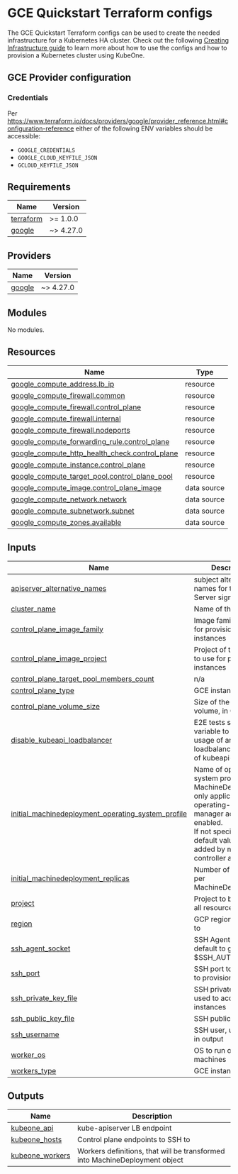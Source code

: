 # GCE Quickstart Terraform configs

The GCE Quickstart Terraform configs can be used to create the needed
infrastructure for a Kubernetes HA cluster. Check out the following
[Creating Infrastructure guide][docs-infrastructure] to learn more about how to
use the configs and how to provision a Kubernetes cluster using KubeOne.

[docs-infrastructure]: https://docs.kubermatic.com/kubeone/master/guides/using-terraform-configs/

## GCE Provider configuration

### Credentials

Per <https://www.terraform.io/docs/providers/google/provider_reference.html#configuration-reference>
either of the following ENV variables should be accessible:

* `GOOGLE_CREDENTIALS`
* `GOOGLE_CLOUD_KEYFILE_JSON`
* `GCLOUD_KEYFILE_JSON`

## Requirements

| Name | Version |
|------|---------|
| <a name="requirement_terraform"></a> [terraform](#requirement\_terraform) | >= 1.0.0 |
| <a name="requirement_google"></a> [google](#requirement\_google) | ~> 4.27.0 |

## Providers

| Name | Version |
|------|---------|
| <a name="provider_google"></a> [google](#provider\_google) | ~> 4.27.0 |

## Modules

No modules.

## Resources

| Name | Type |
|------|------|
| [google_compute_address.lb_ip](https://registry.terraform.io/providers/hashicorp/google/latest/docs/resources/compute_address) | resource |
| [google_compute_firewall.common](https://registry.terraform.io/providers/hashicorp/google/latest/docs/resources/compute_firewall) | resource |
| [google_compute_firewall.control_plane](https://registry.terraform.io/providers/hashicorp/google/latest/docs/resources/compute_firewall) | resource |
| [google_compute_firewall.internal](https://registry.terraform.io/providers/hashicorp/google/latest/docs/resources/compute_firewall) | resource |
| [google_compute_firewall.nodeports](https://registry.terraform.io/providers/hashicorp/google/latest/docs/resources/compute_firewall) | resource |
| [google_compute_forwarding_rule.control_plane](https://registry.terraform.io/providers/hashicorp/google/latest/docs/resources/compute_forwarding_rule) | resource |
| [google_compute_http_health_check.control_plane](https://registry.terraform.io/providers/hashicorp/google/latest/docs/resources/compute_http_health_check) | resource |
| [google_compute_instance.control_plane](https://registry.terraform.io/providers/hashicorp/google/latest/docs/resources/compute_instance) | resource |
| [google_compute_target_pool.control_plane_pool](https://registry.terraform.io/providers/hashicorp/google/latest/docs/resources/compute_target_pool) | resource |
| [google_compute_image.control_plane_image](https://registry.terraform.io/providers/hashicorp/google/latest/docs/data-sources/compute_image) | data source |
| [google_compute_network.network](https://registry.terraform.io/providers/hashicorp/google/latest/docs/data-sources/compute_network) | data source |
| [google_compute_subnetwork.subnet](https://registry.terraform.io/providers/hashicorp/google/latest/docs/data-sources/compute_subnetwork) | data source |
| [google_compute_zones.available](https://registry.terraform.io/providers/hashicorp/google/latest/docs/data-sources/compute_zones) | data source |

## Inputs

| Name | Description | Type | Default | Required |
|------|-------------|------|---------|:--------:|
| <a name="input_apiserver_alternative_names"></a> [apiserver\_alternative\_names](#input\_apiserver\_alternative\_names) | subject alternative names for the API Server signing cert. | `list(string)` | `[]` | no |
| <a name="input_cluster_name"></a> [cluster\_name](#input\_cluster\_name) | Name of the cluster | `string` | n/a | yes |
| <a name="input_control_plane_image_family"></a> [control\_plane\_image\_family](#input\_control\_plane\_image\_family) | Image family to use for provisioning instances | `string` | `"ubuntu-2004-lts"` | no |
| <a name="input_control_plane_image_project"></a> [control\_plane\_image\_project](#input\_control\_plane\_image\_project) | Project of the image to use for provisioning instances | `string` | `"ubuntu-os-cloud"` | no |
| <a name="input_control_plane_target_pool_members_count"></a> [control\_plane\_target\_pool\_members\_count](#input\_control\_plane\_target\_pool\_members\_count) | n/a | `number` | `3` | no |
| <a name="input_control_plane_type"></a> [control\_plane\_type](#input\_control\_plane\_type) | GCE instance type | `string` | `"n1-standard-2"` | no |
| <a name="input_control_plane_volume_size"></a> [control\_plane\_volume\_size](#input\_control\_plane\_volume\_size) | Size of the boot volume, in GB | `number` | `100` | no |
| <a name="input_disable_kubeapi_loadbalancer"></a> [disable\_kubeapi\_loadbalancer](#input\_disable\_kubeapi\_loadbalancer) | E2E tests specific variable to disable usage of any loadbalancer in front of kubeapi-server | `bool` | `false` | no |
| <a name="input_initial_machinedeployment_operating_system_profile"></a> [initial\_machinedeployment\_operating\_system\_profile](#input\_initial\_machinedeployment\_operating\_system\_profile) | Name of operating system profile for MachineDeployments, only applicable if operating-system-manager addon is enabled.<br>If not specified, the default value will be added by machine-controller addon. | `string` | `""` | no |
| <a name="input_initial_machinedeployment_replicas"></a> [initial\_machinedeployment\_replicas](#input\_initial\_machinedeployment\_replicas) | Number of replicas per MachineDeployment | `number` | `2` | no |
| <a name="input_project"></a> [project](#input\_project) | Project to be used for all resources | `string` | n/a | yes |
| <a name="input_region"></a> [region](#input\_region) | GCP region to speak to | `string` | `"europe-west3"` | no |
| <a name="input_ssh_agent_socket"></a> [ssh\_agent\_socket](#input\_ssh\_agent\_socket) | SSH Agent socket, default to grab from $SSH\_AUTH\_SOCK | `string` | `"env:SSH_AUTH_SOCK"` | no |
| <a name="input_ssh_port"></a> [ssh\_port](#input\_ssh\_port) | SSH port to be used to provision instances | `number` | `22` | no |
| <a name="input_ssh_private_key_file"></a> [ssh\_private\_key\_file](#input\_ssh\_private\_key\_file) | SSH private key file used to access instances | `string` | `""` | no |
| <a name="input_ssh_public_key_file"></a> [ssh\_public\_key\_file](#input\_ssh\_public\_key\_file) | SSH public key file | `string` | `"~/.ssh/id_rsa.pub"` | no |
| <a name="input_ssh_username"></a> [ssh\_username](#input\_ssh\_username) | SSH user, used only in output | `string` | `"root"` | no |
| <a name="input_worker_os"></a> [worker\_os](#input\_worker\_os) | OS to run on worker machines | `string` | `"ubuntu"` | no |
| <a name="input_workers_type"></a> [workers\_type](#input\_workers\_type) | GCE instance type | `string` | `"n1-standard-2"` | no |

## Outputs

| Name | Description |
|------|-------------|
| <a name="output_kubeone_api"></a> [kubeone\_api](#output\_kubeone\_api) | kube-apiserver LB endpoint |
| <a name="output_kubeone_hosts"></a> [kubeone\_hosts](#output\_kubeone\_hosts) | Control plane endpoints to SSH to |
| <a name="output_kubeone_workers"></a> [kubeone\_workers](#output\_kubeone\_workers) | Workers definitions, that will be transformed into MachineDeployment object |
